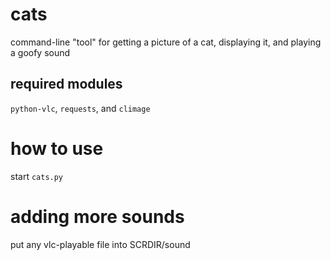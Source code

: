 # cats
command-line "tool" for getting a picture of a cat, displaying it, and playing a goofy sound
## required modules
`python-vlc`, `requests`, and `climage`

# how to use
start `cats.py`

# adding more sounds
put any vlc-playable file into SCRDIR/sound
